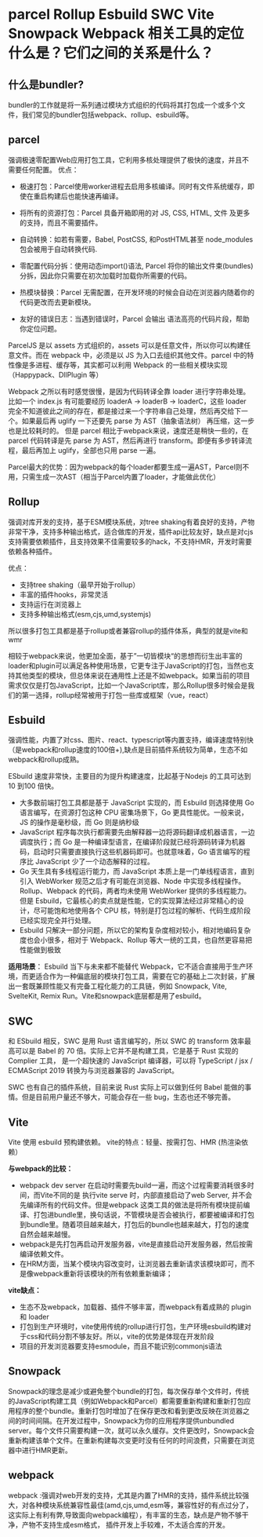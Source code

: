 # parcel Rollup Esbuild SWC Vite Snowpack Webpack 相关工具的定位什么是？它们之间的关系是什么？

## 什么是bundler?

bundler的工作就是将一系列通过模块方式组织的代码将其打包成一个或多个文件，我们常见的bundler包括webpack、rollup、esbuild等。

## parcel

  强调极速零配置Web应用打包工具，它利用多核处理提供了极快的速度，并且不需要任何配置。
优点：

- 极速打包：Parcel使用worker进程去启用多核编译。同时有文件系统缓存，即使在重启构建后也能快速再编译。

- 将所有的资源打包：Parcel 具备开箱即用的对 JS, CSS, HTML, 文件 及更多的支持，而且不需要插件。

- 自动转换：如若有需要，Babel, PostCSS, 和PostHTML甚至 node_modules 包会被用于自动转换代码.

- 零配置代码分拆：使用动态import()语法, Parcel 将你的输出文件束(bundles)分拆，因此你只需要在初次加载时加载你所需要的代码。

- 热模块替换：Parcel 无需配置，在开发环境的时候会自动在浏览器内随着你的代码更改而去更新模块。

- 友好的错误日志：当遇到错误时，Parcel 会输出 语法高亮的代码片段，帮助你定位问题。

ParcelJS 是以 assets 方式组织的，assets 可以是任意文件，所以你可以构建任意文件。而在 webpack 中，必须是以 JS 为入口去组织其他文件。parcel 中的特性像是多进程、缓存等，其实都可以利用 Webpack 的一些相关模块实现（Happypack、DllPlugin 等）

Webpack 之所以有时感觉很慢，是因为代码转译全靠 loader 进行字符串处理。比如一个 index.js 有可能要经历 loaderA -> loaderB -> loaderC，这些 loader 完全不知道彼此之间的存在，都是接过来一个字符串自己处理，然后再交给下一个。如果最后再 uglify 一下还要先 parse 为 AST（抽象语法树） 再压缩，这一步也是比较耗时的。
但是 parcel 相比于webpack来说，速度还是稍快一些的，在 parcel 代码转译是先 parse 为 AST，然后再进行 transform。即便有多步转译流程，最后再加上 uglify，全部也只用 parse 一遍。

Parcel最大的优势：因为webpack的每个loader都要生成一遍AST，Parcel则不用，只需生成一次AST（相当于Parcel内置了loader，才能做此优化）

## Rollup

强调对库开发的支持，基于ESM模块系统，对tree shaking有着良好的支持，产物非常干净，支持多种输出格式，适合做库的开发，插件api比较友好，缺点是对cjs支持需要依赖插件，且支持效果不佳需要较多的hack，不支持HMR，开发时需要依赖各种插件。

优点：

- 支持tree shaking（最早开始于rollup）
- 丰富的插件hooks，非常灵活
- 支持运行在浏览器上
- 支持多种输出格式(esm,cjs,umd,systemjs)


所以很多打包工具都是基于rollup或者兼容rollup的插件体系，典型的就是vite和wmr

相较于webpack来说，他更加全面，基于”一切皆模块“的思想而衍生出丰富的loader和plugin可以满足各种使用场景，它更专注于JavaScript的打包，当然也支持其他类型的模块，但总体来说在通用性上还是不如webpack。如果当前的项目需求仅仅是打包JavaScript，比如一个JavaScript库，那么Rollup很多时候会是我们的第一选择，rollup经常被用于打包一些库或框架（vue，react）

## Esbuild

强调性能，内置了对css、图片、react、typescript等内置支持，编译速度特别快（是webpack和rollup速度的100倍+),缺点是目前插件系统较为简单，生态不如webpack和rollup成熟。

ESbuild 速度非常快，主要目的为提升构建速度，比起基于Nodejs 的工具可达到10 到100 倍快。

- 大多数前端打包工具都是基于 JavaScript 实现的，而 Esbuild 则选择使用 Go 语言编写，在资源打包这种 CPU 密集场景下，Go 更具性能优。一般来说，JS 的操作是毫秒级，而 Go 则是纳秒级
- JavaScript 程序每次执行都需要先由解释器一边将源码翻译成机器语言，一边调度执行；而 Go 是一种编译型语言，在编译阶段就已经将源码转译为机器码，启动时只需要直接执行这些机器码即可。也就意味着，Go 语言编写的程序比 JavaScript 少了一个动态解释的过程。
- Go 天生具有多线程运行能力，而 JavaScript 本质上是一门单线程语言，直到引入 WebWorker 规范之后才有可能在浏览器、Node 中实现多线程操作。Rollup、Webpack 的代码，两者均未使用 WebWorker 提供的多线程能力。但是 Esbuild，它最核心的卖点就是性能，它的实现算法经过非常精心的设计，尽可能饱和地使用各个 CPU 核，特别是打包过程的解析、代码生成阶段已经实现完全并行处理。
- Esbuild 只解决一部分问题，所以它的架构复杂度相对较小，相对地编码复杂度也会小很多，相对于 Webpack、Rollup 等大一统的工具，也自然更容易把性能做到极致

**适用场景**：
Esbuild 当下与未来都不能替代 Webpack，它不适合直接用于生产环境，而更适合作为一种偏底层的模块打包工具，需要在它的基础上二次封装，扩展出一套既兼顾性能又有完备工程化能力的工具链，例如 Snowpack, Vite, SvelteKit, Remix Run。Vite和snowpack底层都是用了esbuild。

## SWC
和 ESbuild 相反，SWC 是用 Rust 语言编写的，所以 SWC 的 transform 效率最高可以是 Babel 的 70 倍。实际上它并不是构建工具，它是基于 Rust 实现的 Complier 工具， 是一个超快速的 JavaScript 编译器，可以将 TypeScript / jsx / ECMAScript 2019 转换为与浏览器兼容的 JavaScript。

SWC 也有自己的插件系统，目前来说 Rust 实际上可以做到任何 Babel 能做的事情。但是目前用户量还不够大，可能会存在一些 bug，生态也还不够完善。
## Vite
Vite 使用 esbuild 预构建依赖。
vite的特点：轻量、按需打包、HMR (热渲染依赖）

**与webpack的比较：**

- webpack dev server 在启动时需要先build一遍，而这个过程需要消耗很多时间，而Vite不同的是 执行vite serve 时，内部直接启动了web Server, 并不会先编译所有的代码文件。但是webpack 这类工具的做法是将所有模块提前编译、打包进bundle里，换句话说，不管模块是否会被执行，都要被编译和打包到bundle里。随着项目越来越大，打包后的bundle也越来越大，打包的速度自然会越来越慢。
- webpack是先打包再启动开发服务器，vite是直接启动开发服务器，然后按需编译依赖文件。
- 在HRM方面，当某个模块内容改变时，让浏览器去重新请求该模块即可，而不是像webpack重新将该模块的所有依赖重新编译；
  
**vite缺点：**

- 生态不及webpack，加载器、插件不够丰富，而webpack有着成熟的 plugin 和 loader
- 打包到生产环境时，vite使用传统的rollup进行打包，生产环境esbuild构建对于css和代码分割不够友好。所以，vite的优势是体现在开发阶段
- 项目的开发浏览器要支持esmodule，而且不能识别commonjs语法

## Snowpack

Snowpack的理念是减少或避免整个bundle的打包，每次保存单个文件时，传统的JavaScript构建工具（例如Webpack和Parcel）都需要重新构建和重新打包应用程序的整个bundle。重新打包时增加了在保存更改和看到更改反映在浏览器之间的时间间隔。在开发过程中，Snowpack为你的应用程序提供unbundled server。每个文件只需要构建一次，就可以永久缓存。文件更改时，Snowpack会重新构建该单个文件。在重新构建每次变更时没有任何的时间浪费，只需要在浏览器中进行HMR更新。

## webpack

webpack :强调对web开发的支持，尤其是内置了HMR的支持，插件系统比较强大，对各种模块系统兼容性最佳(amd,cjs,umd,esm等，兼容性好的有点过分了，这实际上有利有弊,导致面向webpack编程），有丰富的生态，缺点是产物不够干净，产物不支持生成esm格式， 插件开发上手较难，不太适合库的开发。
